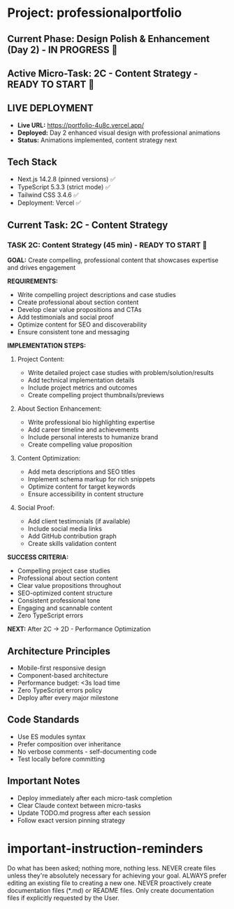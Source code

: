 # Project: professionalportfolio

## Current Phase: Design Polish & Enhancement (Day 2) - IN PROGRESS 🎯
## Active Micro-Task: 2C - Content Strategy - READY TO START 🎯

## LIVE DEPLOYMENT
- **Live URL:** https://portfolio-4u8c.vercel.app/
- **Deployed:** Day 2 enhanced visual design with professional animations
- **Status:** Animations implemented, content strategy next

## Tech Stack
- Next.js 14.2.8 (pinned versions) ✅
- TypeScript 5.3.3 (strict mode) ✅
- Tailwind CSS 3.4.6 ✅
- Deployment: Vercel ✅

## Current Task: 2C - Content Strategy


### TASK 2C: Content Strategy (45 min) - READY TO START 🎯

**GOAL:** Create compelling, professional content that showcases expertise and drives engagement

**REQUIREMENTS:**
- Write compelling project descriptions and case studies
- Create professional about section content
- Develop clear value propositions and CTAs
- Add testimonials and social proof
- Optimize content for SEO and discoverability
- Ensure consistent tone and messaging

**IMPLEMENTATION STEPS:**
1. Project Content:
   - Write detailed project case studies with problem/solution/results
   - Add technical implementation details
   - Include project metrics and outcomes
   - Create compelling project thumbnails/previews

2. About Section Enhancement:
   - Write professional bio highlighting expertise
   - Add career timeline and achievements
   - Include personal interests to humanize brand
   - Create compelling value proposition

3. Content Optimization:
   - Add meta descriptions and SEO titles
   - Implement schema markup for rich snippets
   - Optimize content for target keywords
   - Ensure accessibility in content structure

4. Social Proof:
   - Add client testimonials (if available)
   - Include social media links
   - Add GitHub contribution graph
   - Create skills validation content

**SUCCESS CRITERIA:**
- Compelling project case studies
- Professional about section content
- Clear value propositions throughout
- SEO-optimized content structure
- Consistent professional tone
- Engaging and scannable content
- Zero TypeScript errors

**NEXT:** After 2C → 2D - Performance Optimization

## Architecture Principles
- Mobile-first responsive design
- Component-based architecture
- Performance budget: <3s load time
- Zero TypeScript errors policy
- Deploy after every major milestone

## Code Standards
- Use ES modules syntax
- Prefer composition over inheritance  
- No verbose comments - self-documenting code
- Test locally before committing

## Important Notes
- Deploy immediately after each micro-task completion
- Clear Claude context between micro-tasks
- Update TODO.md progress after each session
- Follow exact version pinning strategy

# important-instruction-reminders
Do what has been asked; nothing more, nothing less.
NEVER create files unless they're absolutely necessary for achieving your goal.
ALWAYS prefer editing an existing file to creating a new one.
NEVER proactively create documentation files (*.md) or README files. Only create documentation files if explicitly requested by the User.